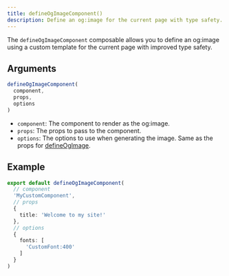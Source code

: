 ```yaml
---
title: defineOgImageComponent()
description: Define an og:image for the current page with type safety.
---
```


The `defineOgImageComponent` composable allows you to define an og:image using a custom template for the current page
with improved type safety.

## Arguments

```ts
defineOgImageComponent(
  component,
  props,
  options
)
```

- `component`: The component to render as the og:image.
- `props`: The props to pass to the component.
- `options`: The options to use when generating the image. Same as the props for [defineOgImage](/og-image/api/define-og-image).

## Example

```ts
export default defineOgImageComponent(
  // component
  'MyCustomComponent',
  // props
  {
    title: 'Welcome to my site!'
  },
  // options
  {
    fonts: [
      'CustomFont:400'
    ]
  }
)
```
